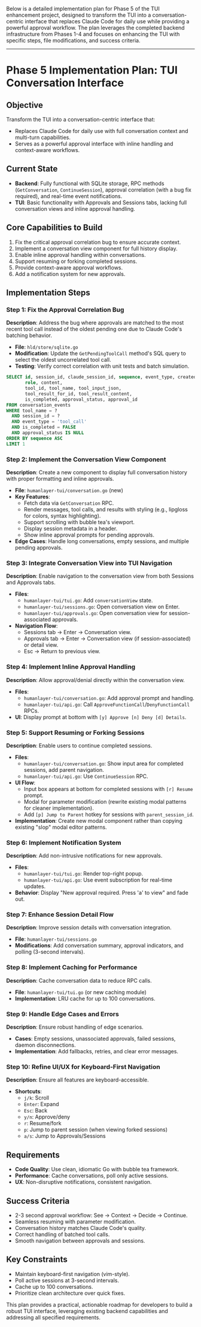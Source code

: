 Below is a detailed implementation plan for Phase 5 of the TUI enhancement project, designed to transform the TUI into a conversation-centric interface that replaces Claude Code for daily use while providing a powerful approval workflow. The plan leverages the completed backend infrastructure from Phases 1-4 and focuses on enhancing the TUI with specific steps, file modifications, and success criteria.

---

# Phase 5 Implementation Plan: TUI Conversation Interface

## Objective

Transform the TUI into a conversation-centric interface that:

- Replaces Claude Code for daily use with full conversation context and multi-turn capabilities.
- Serves as a powerful approval interface with inline handling and context-aware workflows.

## Current State

- **Backend**: Fully functional with SQLite storage, RPC methods (`GetConversation`, `ContinueSession`), approval correlation (with a bug fix required), and real-time event notifications.
- **TUI**: Basic functionality with Approvals and Sessions tabs, lacking full conversation views and inline approval handling.

## Core Capabilities to Build

1. Fix the critical approval correlation bug to ensure accurate context.
2. Implement a conversation view component for full history display.
3. Enable inline approval handling within conversations.
4. Support resuming or forking completed sessions.
5. Provide context-aware approval workflows.
6. Add a notification system for new approvals.

## Implementation Steps

### Step 1: Fix the Approval Correlation Bug

**Description**: Address the bug where approvals are matched to the most recent tool call instead of the oldest pending one due to Claude Code's batching behavior.

- **File**: `hld/store/sqlite.go`
- **Modification**: Update the `GetPendingToolCall` method's SQL query to select the oldest uncorrelated tool call.
- **Testing**: Verify correct correlation with unit tests and batch simulation.

```sql
SELECT id, session_id, claude_session_id, sequence, event_type, created_at,
       role, content,
       tool_id, tool_name, tool_input_json,
       tool_result_for_id, tool_result_content,
       is_completed, approval_status, approval_id
FROM conversation_events
WHERE tool_name = ?
  AND session_id = ?
  AND event_type = 'tool_call'
  AND is_completed = FALSE
  AND approval_status IS NULL
ORDER BY sequence ASC
LIMIT 1
```

### Step 2: Implement the Conversation View Component

**Description**: Create a new component to display full conversation history with proper formatting and inline approvals.

- **File**: `humanlayer-tui/conversation.go` (new)
- **Key Features**:
  - Fetch data via `GetConversation` RPC.
  - Render messages, tool calls, and results with styling (e.g., lipgloss for colors, syntax highlighting).
  - Support scrolling with bubble tea's viewport.
  - Display session metadata in a header.
  - Show inline approval prompts for pending approvals.
- **Edge Cases**: Handle long conversations, empty sessions, and multiple pending approvals.

### Step 3: Integrate Conversation View into TUI Navigation

**Description**: Enable navigation to the conversation view from both Sessions and Approvals tabs.

- **Files**:
  - `humanlayer-tui/tui.go`: Add `conversationView` state.
  - `humanlayer-tui/sessions.go`: Open conversation view on Enter.
  - `humanlayer-tui/approvals.go`: Open conversation view for session-associated approvals.
- **Navigation Flow**:
  - Sessions tab → Enter → Conversation view.
  - Approvals tab → Enter → Conversation view (if session-associated) or detail view.
  - Esc → Return to previous view.

### Step 4: Implement Inline Approval Handling

**Description**: Allow approval/denial directly within the conversation view.

- **Files**:
  - `humanlayer-tui/conversation.go`: Add approval prompt and handling.
  - `humanlayer-tui/api.go`: Call `ApproveFunctionCall`/`DenyFunctionCall` RPCs.
- **UI**: Display prompt at bottom with `[y] Approve [n] Deny [d] Details`.

### Step 5: Support Resuming or Forking Sessions

**Description**: Enable users to continue completed sessions.

- **Files**:
  - `humanlayer-tui/conversation.go`: Show input area for completed sessions, add parent navigation.
  - `humanlayer-tui/api.go`: Use `ContinueSession` RPC.
- **UI Flow**:
  - Input box appears at bottom for completed sessions with `[r] Resume` prompt.
  - Modal for parameter modification (rewrite existing modal patterns for cleaner implementation).
  - Add `[p] Jump to Parent` hotkey for sessions with `parent_session_id`.
- **Implementation**: Create new modal component rather than copying existing "slop" modal editor patterns.

### Step 6: Implement Notification System

**Description**: Add non-intrusive notifications for new approvals.

- **Files**:
  - `humanlayer-tui/tui.go`: Render top-right popup.
  - `humanlayer-tui/api.go`: Use event subscription for real-time updates.
- **Behavior**: Display "New approval required. Press 'a' to view" and fade out.

### Step 7: Enhance Session Detail Flow

**Description**: Improve session details with conversation integration.

- **File**: `humanlayer-tui/sessions.go`
- **Modifications**: Add conversation summary, approval indicators, and polling (3-second intervals).

### Step 8: Implement Caching for Performance

**Description**: Cache conversation data to reduce RPC calls.

- **File**: `humanlayer-tui/tui.go` (or new caching module)
- **Implementation**: LRU cache for up to 100 conversations.

### Step 9: Handle Edge Cases and Errors

**Description**: Ensure robust handling of edge scenarios.

- **Cases**: Empty sessions, unassociated approvals, failed sessions, daemon disconnections.
- **Implementation**: Add fallbacks, retries, and clear error messages.

### Step 10: Refine UI/UX for Keyboard-First Navigation

**Description**: Ensure all features are keyboard-accessible.

- **Shortcuts**:
  - `j/k`: Scroll
  - `Enter`: Expand
  - `Esc`: Back
  - `y/n`: Approve/deny
  - `r`: Resume/fork
  - `p`: Jump to parent session (when viewing forked sessions)
  - `a/s`: Jump to Approvals/Sessions

## Requirements

- **Code Quality**: Use clean, idiomatic Go with bubble tea framework.
- **Performance**: Cache conversations, poll only active sessions.
- **UX**: Non-disruptive notifications, consistent navigation.

## Success Criteria

- 2-3 second approval workflow: See → Context → Decide → Continue.
- Seamless resuming with parameter modification.
- Conversation history matches Claude Code's quality.
- Correct handling of batched tool calls.
- Smooth navigation between approvals and sessions.

## Key Constraints

- Maintain keyboard-first navigation (vim-style).
- Poll active sessions at 3-second intervals.
- Cache up to 100 conversations.
- Prioritize clean architecture over quick fixes.

This plan provides a practical, actionable roadmap for developers to build a robust TUI interface, leveraging existing backend capabilities and addressing all specified requirements.
